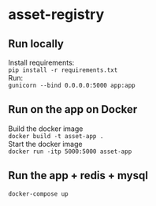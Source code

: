 # asset-registry
## Run locally
Install requirements:<br>
```pip install -r requirements.txt```<br>
Run:<br>
```gunicorn --bind 0.0.0.0:5000 app:app```<br>
## Run on the app on Docker
Build the docker image<br>
```docker build -t asset-app .```<br>
Start the docker image<br>
```docker run -itp 5000:5000 asset-app```<br>
## Run the app + redis + mysql
```docker-compose up```<br>